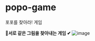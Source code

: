 # popo-game
포포를 찾아라! 게임


<b>👀서로 같은 그림을 찾아내는 게임 ✔ </b>
![image](https://user-images.githubusercontent.com/73218962/152718565-a268844b-cd18-4313-9bb9-7b987bc1aada.png)
